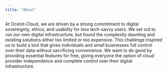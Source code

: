 ```yaml
---
title: "About"
---
```


At Ocelot-Cloud, we are driven by a strong commitment to digital sovereignty, ethics, and usability for less tech-savvy users. We set out to run our own digital infrastructure, but found the complexity daunting and existing solutions either too limited or too expensive. This challenge inspired us to build a tool that gives individuals and small businesses full control over their data without sacrificing convenience. We want to do good by providing essential features for free, giving everyone the option of cloud provider independence and complete control over their digital infrastructure.